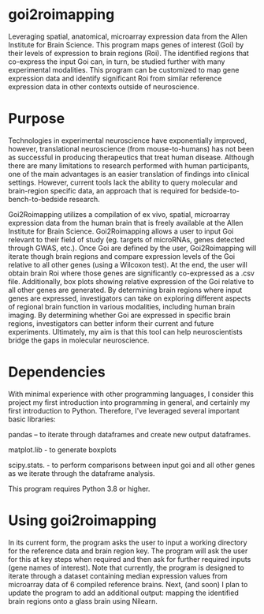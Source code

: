 # goi2roimapping
Leveraging spatial, anatomical, microarray expression data from the Allen
Institute for Brain Science. This program maps genes of interest (Goi) by their levels of
expression to brain regions (Roi). The identified regions that co-express the input Goi
can, in turn, be studied further with many experimental modalities. This program can be
customized to map gene expression data and identify significant Roi from similar
reference expression data in other contexts outside of neuroscience.

# Purpose
Technologies in experimental neuroscience have exponentially improved,
however, translational neuroscience (from mouse-to-humans) has not been as
successful in producing therapeutics that treat human disease. Although there are many
limitations to research performed with human participants, one of the main advantages
is an easier translation of findings into clinical settings. However, current tools lack the
ability to query molecular and brain-region specific data, an approach that is required
for bedside-to-bench-to-bedside research.

Goi2Roimapping utilizes a compilation of ex vivo, spatial, microarray expression
data from the human brain that is freely available at the Allen Institute for Brain Science.
Goi2Roimapping allows a user to input Goi relevant to their field of study (eg. targets of
microRNAs, genes detected through GWAS, etc.). Once Goi are defined by the user,
Goi2Roimapping will iterate though brain regions and compare expression levels of the
Goi relative to all other genes (using a Wilcoxon test). At the end, the user will obtain
brain Roi where those genes are significantly co-expressed as a .csv file. Additionally,
box plots showing relative expression of the Goi relative to all other genes are
generated. By determining brain regions where input genes are expressed, investigators
can take on exploring different aspects of regional brain function in various modalities,
including human brain imaging. By determining whether Goi are expressed in specific
brain regions, investigators can better inform their current and future experiments.
Ultimately, my aim is that this tool can help neuroscientists bridge the gaps in molecular
neuroscience.

# Dependencies
With minimal experience with other programming languages, I consider this project my
first introduction into programming in general, and certainly my first introduction to
Python. Therefore, I've leveraged several important basic libraries:

pandas – to iterate through dataframes and create new output dataframes.

matplot.lib - to generate boxplots

scipy.stats. - to perform comparisons between input goi and all other genes as we iterate through the dataframe analysis.

This program requires Python 3.8 or higher.

# Using goi2roimapping
In its current form, the program asks the user to input a working directory for the
reference data and brain region key. The program will ask the user for this at key steps when
required and then ask for further required inputs (gene names of interest).
Note that currently, the program is designed to iterate through a dataset
containing median expression values from microarray data of 6 compiled reference
brains. Next, (and soon) I plan to update the program to add an additional output:
mapping the identified brain regions onto a glass brain using Nilearn.
